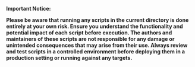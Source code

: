 **Important Notice:**

**Please be aware that running any scripts in the current directory is done entirely at your own risk. Ensure you understand the functionality and potential impact of each script before execution. The authors and maintainers of these scripts are not responsible for any damage or unintended consequences that may arise from their use. Always review and test scripts in a controlled environment before deploying them in a production setting or running against any targets.**